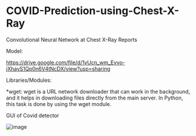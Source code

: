# COVID-Prediction-using-Chest-X-Ray

Convolutional Neural Network at Chest X-Ray Reports

Model:

https://drive.google.com/file/d/1vUcn_wm_Evvo-jXhayS1Qp0n6V4tNcDX/view?usp=sharing


Libraries/Modules:

 *wget: wget is a URL network downloader that can work in the background, and it helps in downloading files directly from the main server. In Python, this task is done by using the wget module.
 
 
 GUI of Covid detector
 
 ![image](https://user-images.githubusercontent.com/54935867/154855658-cc4ebefb-2924-44d5-84a0-25ae72fd1f65.png)
